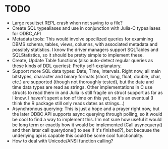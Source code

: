 TODO
=====
* Large resultset REPL crash when not saving to a file?
* Create SQL typealiases and use in conjunction with Julia-C typealiases for ODBC_API
* Metadata tools: This would involve specilized queries for examining DBMS schema, tables, views, columns, with 
associated metadata and possibly statistics. I know the driver managers support SQLTables and SQLStatistics, so it 
should be pretty simple to implement these.
* Create, Update Table functions (also auto-detect regular queries as these kinds of DDL queries): Pretty self-explanatory.
* Support more SQL data types: Date, Time, Intervals. Right now, all main bitstypes, character and binary formats
 (short, long, float, double, char, etc.) are supported (though not thoroughly tested), but the date and time data types are read as strings. Other
implementations in C use structs to read them in and Julia is still fragile on struct support as far as I know. I haven't 
spent a ton of time on this yet, so it's an eventual (I think the R package still only reads dates as strings...)
* Asynchronous querying: This is just a hope and a prayer right now, but the later ODBC API supports async querying through
polling, so it would be cool to find a way to implement this. I'm not sure how useful it would be long term or exactly how
it would be implemented (Call asyncquery() and then later call querydone() to see if it's finished?), but because the underlying
api is capable this could be some cool functionality.
* How to deal with Unicode/ANSI function calling?
